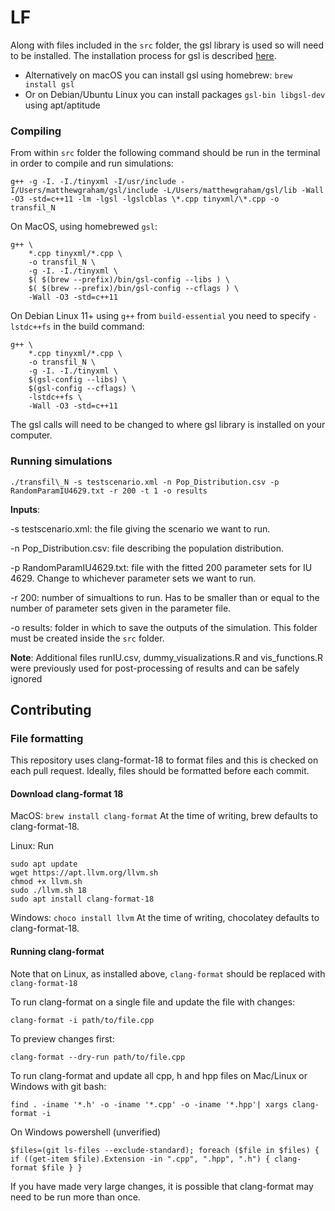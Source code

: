 # LF

Along with files included in the `src` folder, the gsl library is used so will need to be installed. The installation process for gsl is described [here](https://coral.ise.lehigh.edu/jild13/2016/07/11/hello/).

- Alternatively on macOS you can install gsl using homebrew: `brew install gsl`
- Or on Debian/Ubuntu Linux you can install packages `gsl-bin libgsl-dev` using apt/aptitude

### Compiling

From within `src` folder the following command should be run in the terminal in order to compile and run simulations:

```
g++ -g -I. -I./tinyxml -I/usr/include -I/Users/matthewgraham/gsl/include -L/Users/matthewgraham/gsl/lib -Wall -O3 -std=c++11 -lm -lgsl -lgslcblas \*.cpp tinyxml/\*.cpp -o transfil_N
```

On MacOS, using homebrewed `gsl`:

```
g++ \
	*.cpp tinyxml/*.cpp \
	-o transfil_N \
	-g -I. -I./tinyxml \
	$( $(brew --prefix)/bin/gsl-config --libs ) \
	$( $(brew --prefix)/bin/gsl-config --cflags ) \
	-Wall -O3 -std=c++11
```

On Debian Linux 11+ using `g++` from `build-essential` you need to specify `-lstdc++fs` in the build command:

```
g++ \
	*.cpp tinyxml/*.cpp \
	-o transfil_N \
	-g -I. -I./tinyxml \
	$(gsl-config --libs) \
	$(gsl-config --cflags) \
	-lstdc++fs \
	-Wall -O3 -std=c++11
```

The gsl calls will need to be changed to where gsl library is installed on your computer.

### Running simulations

`./transfil\_N -s testscenario.xml -n Pop_Distribution.csv -p RandomParamIU4629.txt -r 200 -t 1 -o results`

**Inputs**:

-s testscenario.xml: the file giving the scenario we want to run.

-n Pop_Distribution.csv: file describing the population distribution.

-p RandomParamIU4629.txt: file with the fitted 200 parameter sets for IU 4629. Change to whichever parameter sets we want to run.

-r 200: number of simualtions to run. Has to be smaller than or equal to the number of parameter sets given in the parameter file.

-o results: folder in which to save the outputs of the simulation. This folder must be created inside the `src` folder.



**Note**: Additional files runIU.csv, dummy_visualizations.R and vis_functions.R were previously used for post-processing of results and can be safely ignored

## Contributing

### File formatting

This repository uses clang-format-18 to format files and this is checked on each pull request. Ideally, files should be formatted before each commit.

#### Download clang-format 18

MacOS: `brew install clang-format` At the time of writing, brew defaults to clang-format-18.

Linux: Run
```
sudo apt update
wget https://apt.llvm.org/llvm.sh
chmod +x llvm.sh
sudo ./llvm.sh 18
sudo apt install clang-format-18
```

Windows: `choco install llvm` At the time of writing, chocolatey defaults to clang-format-18.

#### Running clang-format

Note that on Linux, as installed above, `clang-format` should be replaced with `clang-format-18`

To run clang-format on a single file and update the file with changes:
```
clang-format -i path/to/file.cpp
```

To preview changes first:
```
clang-format --dry-run path/to/file.cpp
```

To run clang-format and update all cpp, h and hpp files on Mac/Linux or Windows with git bash:
```
find . -iname '*.h' -o -iname '*.cpp' -o -iname '*.hpp'| xargs clang-format -i
```

On Windows powershell (unverified)
```
$files=(git ls-files --exclude-standard); foreach ($file in $files) { if ((get-item $file).Extension -in ".cpp", ".hpp", ".h") { clang-format $file } }
```

If you have made very large changes, it is possible that clang-format may need to be run more than once.


